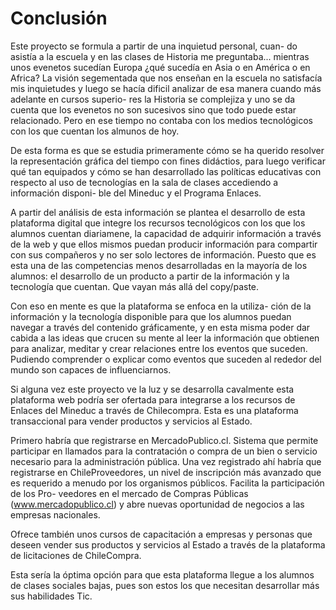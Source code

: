 # Conclusión

Este proyecto se formula a partir de una inquietud personal, cuan- do asistía a la escuela y en las clases de Historia me preguntaba... mientras unos evenetos sucedían Europa ¿qué sucedía en Asia o en América o en Africa? La visión segementada que nos enseñan en la escuela no satisfacía mis inquietudes y luego se hacía dificil analizar de esa manera cuando más adelante en cursos superio- res la Historia se complejiza y uno se da cuenta que los evenetos no son sucesivos sino que todo puede estar relacionado. Pero en ese tiempo no contaba con los medios tecnológicos con los que cuentan los almunos de hoy.

De esta forma es que se estudia primeramente cómo se ha querido resolver la representación gráfica del tiempo con fines didáctios, para luego verificar qué tan equipados y cómo se han desarrollado las políticas educativas con respecto al uso de tecnologías en la sala de clases accediendo a información disponi- ble del Mineduc y el Programa Enlaces.

A partir del análisis de esta información se plantea el desarrollo de esta plataforma digital que integre los recursos tecnológicos con los que los alumnos cuentan diariamene, la capacidad de adquirir información a través de la web y que ellos mismos puedan producir información para compartir con sus compañeros y no ser solo lectores de información. Puesto que es esta una de las competencias menos desarrolladas en la mayoría de los alumnos: el desarrollo de un producto a partir de la información y la tecnología que cuentan. Que vayan más allá del copy/paste.

Con eso en mente es que la plataforma se enfoca en la utiliza- ción de la información y la tecnología disponible para que los alumnos puedan navegar a través del contenido gráficamente, y en esta misma poder dar cabida a las ideas que crucen su mente al leer la información que obtienen para analizar, meditar y crear relaciones entre los eventos que suceden. Pudiendo comprender o explicar como eventos que suceden al rededor del mundo son capaces de influenciarnos.

Si alguna vez este proyecto ve la luz y se desarrolla cavalmente esta plataforma web podría ser ofertada para integrarse a los recursos de Enlaces del Mineduc a través de Chilecompra. Esta es una plataforma transaccional para vender productos y servicios al Estado.

Primero habría que registrarse en MercadoPublico.cl. Sistema que permite participar en llamados para la contratación o compra de un bien o servicio necesario para la administración pública. Una vez registrado ahí habría que registrarse en ChileProveedores, un nivel de inscripción más avanzado que es requerido a menudo por los organismos públicos. Facilita la participación de los Pro- veedores en el mercado de Compras Públicas (www.mercadopublico.cl) y abre nuevas oportunidad de negocios a las empresas nacionales.

Ofrece también unos cursos de capacitación a empresas y personas que deseen vender sus productos y servicios al Estado a través de la plataforma de licitaciones de ChileCompra.

Esta sería la óptima opción para que esta plataforma llegue a los alumnos de clases sociales bajas, pues son estos los que necesitan desarrollar más sus habilidades Tic.